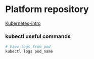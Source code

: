 # Platform repository


[Kubernetes-intro](docs/kubernetes-intro.md)


### kubectl useful commands

```bash
# View logs from pod
kubectl logs pod_name

```